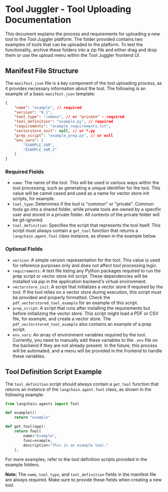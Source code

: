# Tool Juggler - Tool Uploading Documentation

This document explains the process and requirements for uploading a new tool to the Tool Juggler platform. The folder provided contains two examples of tools that can be uploaded to the platform. To test the functionality, archive these folders into a zip file and either drag and drop them or use the upload menu within the Tool Juggler frontend UI.

## Manifest File Structure

The `manifest.json` file is a key component of the tool uploading process, as it provides necessary information about the tool. The following is an example of a basic `manifest.json` template:

```json
{
    "name": "example", // required
    "version": "0.1",
    "tool_type": "common", // or "private" - required
    "tool_definition": "example.py", // required
    "requirements": "example_requirements.txt",
    "vectorstore_init": null, // or *.py
    "prep_script": "example_prep.py", // or null
    "env_vars": [
        "EXAMPLE_VAR",
        "EXAMPLE_VAR_2"
    ]
}
```

### Required Fields

- `name`: The name of the tool. This will be used in various ways within the tool processing, such as generating a unique identifier for the tool. This value will be camel cased and used as a name for vector store init scripts, for example.
- `tool_type`: Determines if the tool is "common" or "private". Common tools go into a shared folder, while private tools are owned by a specific user and stored in a private folder. All contents of the private folder will be git-ignored.
- `tool_definition`: Specifies the script that represents the tool itself. This script must always contain a `get_tool` function that returns a `langchain.agent.Tool` class instance, as shown in the example below.

### Optional Fields

- `version`: A simple version representation for the tool. This value is used for reference purposes only and does not affect tool processing logic.
- `requirements`: A text file listing any Python packages required to run the prep script or vector store init script. These dependencies will be installed via pip in the application backend's virtual environment.
- `vectorstore_init`: A script that initializes a vector store if required by the tool. If the tool relies on a vector store during execution, this script must be provided and properly formatted. Check the `pdf_vectorstored_tool_example` for an example of this script.
- `prep_script`: A script that runs after installing the requirements but before initializing the vector store. This script might load a PDF or CSV file, for example, and create a vector store. The `pdf_vectorstored_tool_example` also contains an example of a prep script.
- `env_vars`: An array of environment variables required by the tool. Currently, you need to manually add these variables to the `.env` file on the backend if they are not already present. In the future, this process will be automated, and a menu will be provided in the frontend to handle these variables.

## Tool Definition Script Example

The `tool_definition` script should always contain a `get_tool` function that returns an instance of the `langchain.agent.Tool` class, as shown in the following example:

```python
from langchain.agents import Tool

def example():
    return "example"

def get_tool(app):
    return Tool(
        name="Example",
        func=example,
        description="This is an example tool."
    ),
```

For more examples, refer to the tool definition scripts provided in the example folders.

**Note:** The `name`, `tool_type`, and `tool_definition` fields in the manifest file are always required. Make sure to provide these fields when creating a new tool.